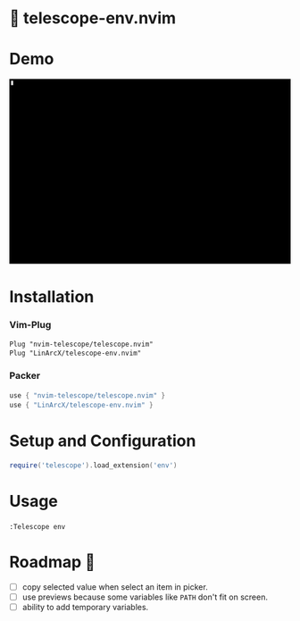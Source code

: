 # :telescope: telescope-env.nvim

# Demo

![Demo](./telescope-env.gif)


# Installation

### Vim-Plug

```viml
Plug "nvim-telescope/telescope.nvim"
Plug "LinArcX/telescope-env.nvim"
```

### Packer

```lua
use { "nvim-telescope/telescope.nvim" }
use { "LinArcX/telescope-env.nvim" }
```

# Setup and Configuration

```lua
require('telescope').load_extension('env')
```

# Usage
`:Telescope env`

# Roadmap :blue_car:
- [ ] copy selected value when select an item in picker.
- [ ] use previews because some variables like `PATH` don't fit on screen.
- [ ] ability to add temporary variables.

